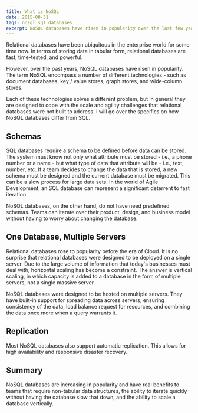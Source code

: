 ```yaml
---
title: What is NoSQL
date: 2015-08-31
tags: nosql sql databases
excerpt: NoSQL databases have risen in popularity over the last few years. This post is an 101-type introduction to some of the reasons why.
---
```

Relational databases have been ubiquitous in the enterprise world for some time
now. In terms of storing data in tabular form, relational databases are fast,
time-tested, and powerful.

However, over the past years, NoSQL databases have risen in popularity. The term
NoSQL encompass a number of different technologies - such as document databases,
key / value stores, graph stores, and wide-column stores.

Each of these technologies solves a different problem, but in general they are
designed to cope with the scale and agility challenges that relational databases
were not built to address. I will go over the specifics on how NoSQL databases
differ from SQL.

## Schemas

SQL databases require a schema to be defined before data can be stored.  The
system must know not only what attribute must be stored - i.e., a phone number
or a name - but what type of data that attribute will be - i.e., text, number,
etc. If a team decides to change the data that is stored, a new schema must be
designed and the current database must be migrated.  This can be a slow process
for large data sets.  In the world of Agile Development, an SQL database can
represent a significant deterrent to fast iteration.

NoSQL databases, on the other hand, do not have need predefined schemas. Teams
can iterate over their product, design, and business model without having to
worry about changing the database.

## One Database, Multiple Servers

Relational databases rose to popularity before the era of Cloud. It is no
surprise that relational databases were designed to be deployed on a single
server. Due to the large volume of information that today's businesses must deal
with, horizontal scaling has become a constraint. The answer is vertical
scaling, in which capacity is added to a database in the form of multiple
servers, not a single massive server.

NoSQL databases were designed to be hosted on multiple servers. They have
built-in support for spreading data across servers, ensuring consistency of the
data, load balance request for resources, and combining the data once more when
a query warrants it.

## Replication

Most NoSQL databases also support automatic replication. This allows for high
availability and responsive disaster recovery.

## Summary

NoSQL databases are increasing in popularity and have real benefits to teams
that require non-tabular data structures, the ability to iterate quickly without
having the database slow that down, and the ability to scale a database
vertically.
